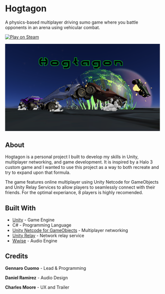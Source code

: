 # Hogtagon

A physics-based multiplayer driving sumo game where you battle opponents in an arena using vehicular combat.

[![Play on Steam](https://img.shields.io/badge/Play%20on-Steam-000000?style=for-the-badge&logo=steam)](https://store.steampowered.com/app/3724630/Hogtagon_Demo/)

![HogtagonPromo](Assets/Marketing/Finals/AnnouncementCover.png)

## About

Hogtagon is a personal project I built to develop my skills in Unity, multiplayer networking, and game development. It is inspired by a Halo 3 custom game and I wanted to use this project as a way to both recreate and try to expand upon that formula. 

The game features online multiplayer using Unity Netcode for GameObjects and Unity Relay Services to allow players to seamlessly connect with their friends. For the optimal experiance, 8 players is highly recomended. 

## Built With

- [Unity](https://unity.com/) - Game Engine
- C# - Programming Language
- [Unity Netcode for GameObjects](https://docs-multiplayer.unity3d.com/netcode/current/about/) - Multiplayer networking
- [Unity Relay](https://unity.com/products/relay) - Network relay service
- [Wwise](https://www.audiokinetic.com/en/wwise/overview/) - Audio Engine

## Credits

**Gennaro Cuomo** - Lead & Programming

**Daniel Ramirez** - Audio Design

**Charles Moore** - UX and Trailer

